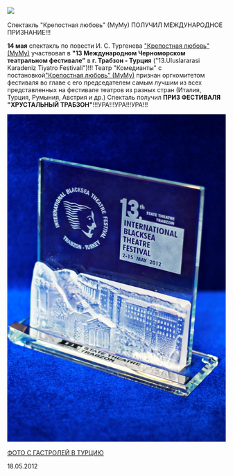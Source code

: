 [
![](..\..\press\k-otkrytiyu-novogo-sezona\image-02.jpg)
][0]


Спектакль "Крепостная любовь" (МуМу) ПОЛУЧИЛ МЕЖДУНАРОДНОЕ ПРИЗНАНИЕ!!!


**14 мая** спектакль по повести И. С. Тургенева ["Крепостная любовь" (МуМу)][0] участвовал в **"13 Международном Черноморском театральном фестивале"** в **г. Трабзон - Турция** ("13.Uluslararasi Karadeniz Tiyatro Festivali")!!! Театр "Комедианты" с постановкой["Крепостная любовь" (МуМу)][0] признан оргкомитетом фестиваля во главе с его председателем самым лучшим из всех представленных на фестивале театров из разных стран (Италия, Турция, Румыния, Австрия и др.) Спекталь получил **ПРИЗ ФЕСТИВАЛЯ "ХРУСТАЛЬНЫЙ ТРАБЗОН"**!!!УРА!!!УРА!!!УРА!!!


[
![](..\foto-s-gastrolei-v-turtsiyu-gtrabzon\image-01.jpg)
][1]


[ФОТО С ГАСТРОЛЕЙ В ТУРЦИЮ][1]


18.05.2012

[0]: ../../performance/krepostnaya-lyubov-mumu "Крепостная любовь (Муму)"
[1]: ../foto-s-gastrolei-v-turtsiyu-gtrabzon "Фото с гастролей в Турцию (г.Трабзон)"